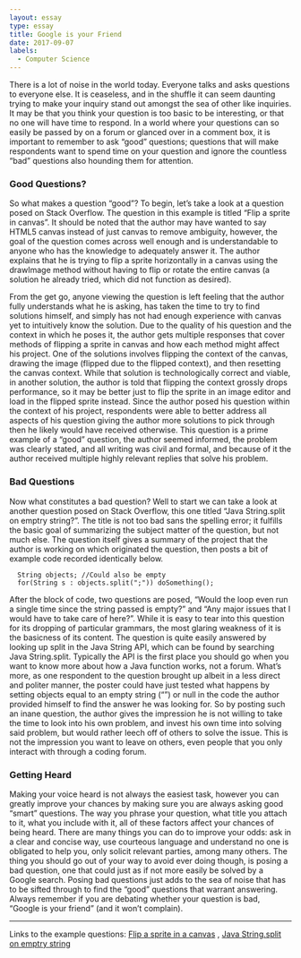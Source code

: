 ```yaml
---
layout: essay
type: essay
title: Google is your Friend
date: 2017-09-07
labels:
  - Computer Science
---
```


There is a lot of noise in the world today. Everyone talks and asks questions to everyone else. It is ceaseless, and in the shuffle it can seem daunting trying to make your inquiry stand out amongst the sea of other like inquiries. It may be that you think your question is too basic to be interesting, or that no one will have time to respond. In a world where your questions can so easily be passed by on a forum or glanced over in a comment box, it is important to remember to ask “good” questions; questions that will make respondents want to spend time on your question and ignore the countless “bad” questions also hounding them for attention.

### Good Questions?

So what makes a question “good”? To begin, let’s take a look at a question posed on Stack Overflow. The question in this example is titled “Flip a sprite in canvas”. It should be noted that the author may have wanted to say HTML5 canvas instead of just canvas to remove ambiguity, however, the goal of the question comes across well enough and is understandable to anyone who has the knowledge to adequately answer it. The author explains that he is trying to flip a sprite horizontally in a canvas using the drawImage method without having to flip or rotate the entire canvas (a solution he already tried, which did not function as desired).

From the get go, anyone viewing the question is left feeling that the author fully understands what he is asking, has taken the time to try to find solutions himself, and simply has not had enough experience with canvas yet to intuitively know the solution. Due to the quality of his question and the context in which he poses it, the author gets multiple responses that cover methods of flipping a sprite in canvas and how each method might affect his project. One of the solutions involves flipping the context of the canvas, drawing the image (flipped due to the flipped context), and then resetting the canvas context. While that solution is technologically correct and viable, in another solution, the author is told that flipping the context grossly drops performance, so it may be better just to flip the sprite in an image editor and load in the flipped sprite instead. Since the author posed his question within the context of his project, respondents were able to better address all aspects of his question giving the author more solutions to pick through then he likely would have received otherwise. This question is a prime example of a “good” question, the author seemed informed, the problem was clearly stated, and all writing was civil and formal, and because of it the author received multiple highly relevant replies that solve his problem.

### Bad Questions

Now what constitutes a bad question? Well to start we can take a look at another question posed on Stack Overflow, this one titled “Java String.split on emptry string?”. The title is not too bad sans the spelling error; it fulfills the basic goal of summarizing the subject matter of the question, but not much else. The question itself gives a summary of the project that the author is working on which originated the question, then posts a bit of example code recorded identically below. 

```
  String objects; //Could also be empty
  for(String s : objects.split(";")) doSomething();
```
After the block of code, two questions are posed, “Would the loop even run a single time since the string passed is empty?” and “Any major issues that I would have to take care of here?”. While it is easy to tear into this question for its dropping of particular grammars, the most glaring weakness of it is the basicness of its content. The question is quite easily answered by looking up split in the Java String API, which can be found by searching Java String.split. Typically the API is the first place you should go when you want to know more about how a Java function works, not a forum. What’s more, as one respondent to the question brought up albeit in a less direct and politer manner, the poster could have just tested what happens by setting objects equal to an empty string (“”) or null in the code the author provided himself to find the answer he was looking for. So by posting such an inane question, the author gives the impression he is not willing to take the time to look into his own problem, and invest his own time into solving said problem, but would rather leech off of others to solve the issue. This is not the impression you want to leave on others, even people that you only interact with through a coding forum.

### Getting Heard

Making your voice heard is not always the easiest task, however you can greatly improve your chances by making sure you are always asking good “smart” questions. The way you phrase your question, what title you attach to it, what you include with it, all of these factors affect your chances of being heard. There are many things you can do to improve your odds: ask in a clear and concise way, use courteous language and understand no one is obligated to help you, only solicit relevant parties, among many others. The thing you should go out of your way to avoid ever doing though, is posing a bad question, one that could just as if not more easily be solved by a Google search. Posing bad questions just adds to the sea of noise that has to be sifted through to find the “good” questions that warrant answering. Always remember if you are debating whether your question is bad, “Google is your friend” (and it won’t complain).

<hr>
Links to the example questions:
<a href="https://stackoverflow.com/questions/7918803/flip-a-sprite-in-canvas">Flip a sprite in a canvas</a>
, 
<a href="https://stackoverflow.com/questions/46105630/java-string-split-on-emptry-string">Java String.split on emptry string</a>
